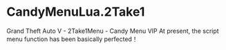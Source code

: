 # CandyMenuLua.2Take1
Grand Theft Auto V - 2Take1Menu - Candy Menu VIP
At present, the script menu function has been basically perfected！
